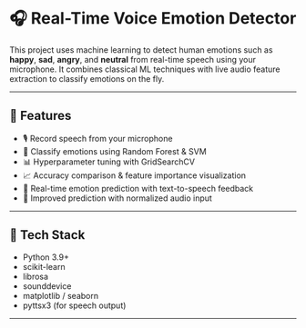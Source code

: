 # 🎧 Real-Time Voice Emotion Detector

This project uses machine learning to detect human emotions such as **happy**, **sad**, **angry**, and **neutral** from real-time speech using your microphone. It combines classical ML techniques with live audio feature extraction to classify emotions on the fly.

---

## 📌 Features

- 🎙️ Record speech from your microphone
- 🧠 Classify emotions using Random Forest & SVM
- 📊 Hyperparameter tuning with GridSearchCV
- 📈 Accuracy comparison & feature importance visualization
- 🔁 Real-time emotion prediction with text-to-speech feedback
- 🔧 Improved prediction with normalized audio input

---

## 🧰 Tech Stack

- Python 3.9+
- scikit-learn
- librosa
- sounddevice
- matplotlib / seaborn
- pyttsx3 (for speech output)

---

